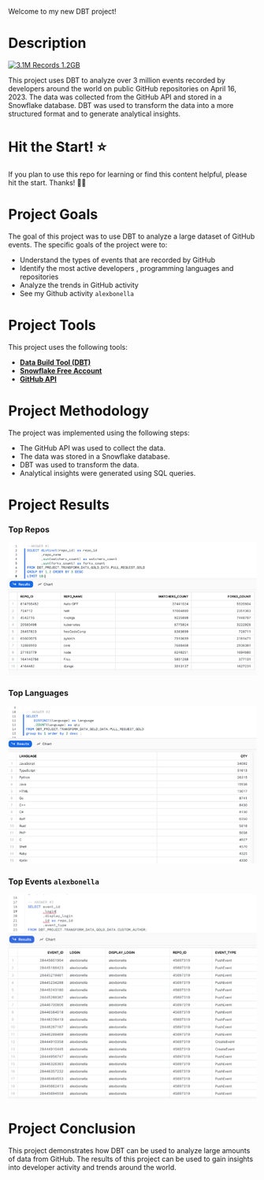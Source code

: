 Welcome to my new DBT project!

# Description
[![3.1M Records 1.2GB](https://img.shields.io/badge/3.1M_Records-1.2GB-1DA1F2)](https://www.gharchive.org/) 

This project uses DBT to analyze over 3 million events recorded by developers around the world on public GitHub repositories on April 16, 2023. The data was collected from the GitHub API and stored in a Snowflake database. DBT was used to transform the data into a more structured format and to generate analytical insights.

# Hit the Start! ⭐
If you plan to use this repo for learning or find this content helpful, please hit the start. Thanks! 🙌🏻

# Project Goals

The goal of this project was to use DBT to analyze a large dataset of GitHub events. The specific goals of the project were to:

* Understand the types of events that are recorded by GitHub
* Identify the most active developers , programming languages and repositories
* Analyze the trends in GitHub activity
* See my Github activity `alexbonella`

# Project Tools

This project uses the following tools:

* [**Data Build Tool (DBT)**](https://www.getdbt.com/pricing)
* [**Snowflake Free Account**](https://signup.snowflake.com/?utm_source=google&utm_medium=paidsearch&utm_campaign=la-co-en-brand-trial-exact&utm_content=go-rsa-evg-ss-free-trial&utm_term=c-g-snowflake%20trial-e&_bt=621394589237&_bk=snowflake%20trial&_bm=e&_bn=g&_bg=141403315859&gclsrc=aw.ds&gad_source=1&gclid=Cj0KCQiAtaOtBhCwARIsAN_x-3Iz1AuEbud3yvpF48HcVSavkjZ_UhKr0eNk43bj9dWtiKBENEx4v14aAmkVEALw_wcB)
* [**GitHub API**](https://www.gharchive.org/)

# Project Methodology

The project was implemented using the following steps:

* The GitHub API was used to collect the data.
* The data was stored in a Snowflake database.
* DBT was used to transform the data.
* Analytical insights were generated using SQL queries.

# Project Results

### Top Repos

![image](https://github.com/alexbonella/dbt-gh-events/blob/main/media/top_repos.png)

### Top Languages
![image](https://github.com/alexbonella/dbt-gh-events/blob/main/media/top_languages.png)

### Top Events `alexbonella`
![image](https://raw.githubusercontent.com/alexbonella/dbt-gh-events/main/media/custom_user_events.png)


# Project Conclusion

This project demonstrates how DBT can be used to analyze large amounts of data from GitHub. The results of this project can be used to gain insights into developer activity and trends around the world.


